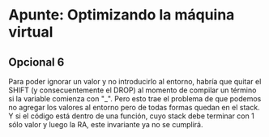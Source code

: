 # Apunte: Optimizando la máquina virtual #

## Opcional 6 ##

Para poder ignorar un valor y no introducirlo al entorno, habría que quitar el SHIFT (y consecuentemente el DROP) al momento de compilar un término si la variable comienza con "_".
Pero esto trae el problema de que podemos no agregar los valores al entorno pero de todas formas quedan en el stack. Y si el código está dentro de una función, cuyo stack debe terminar con 1 sólo valor y luego la RA, este invariante ya no se cumplirá.

